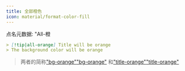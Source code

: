 ```yaml
---
title: 全部橙色
icon: material/format-color-fill
---
```


点名元数据: "All-橙

```md
> [!tip|all-orange] Title will be orange
> The background color will be orange
```
> 两者的简称["bg-orange"](../bg-styling/page-8.md)["bg-orange"](../bg-styling/page-8.md)
> 和["title-orange"](../title-styling/page-8.md)["title-orange"](../title-styling/page-8.md)

